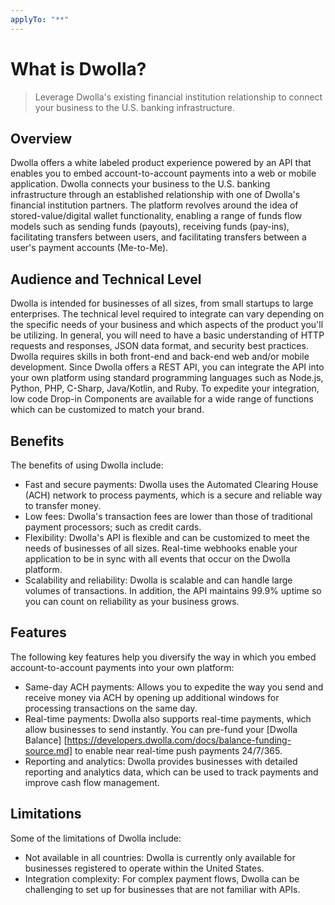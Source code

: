```yaml
---
applyTo: "**"
---
```


# What is Dwolla?

> Leverage Dwolla's existing financial institution relationship to connect your business to the U.S. banking infrastructure.

## Overview

Dwolla offers a white labeled product experience powered by an API that enables you to embed account-to-account payments into a web or mobile application. Dwolla connects your business to the U.S. banking infrastructure through an established relationship with one of Dwolla's financial institution partners. The platform revolves around the idea of stored-value/digital wallet functionality, enabling a range of funds flow models such as sending funds (payouts), receiving funds (pay-ins), facilitating transfers between users, and facilitating transfers between a user's payment accounts (Me-to-Me).

## Audience and Technical Level

Dwolla is intended for businesses of all sizes, from small startups to large enterprises. The technical level required to integrate can vary depending on the specific needs of your business and which aspects of the product you'll be utilizing. In general, you will need to have a basic understanding of HTTP requests and responses, JSON data format, and security best practices. Dwolla requires skills in both front-end and back-end web and/or mobile development. Since Dwolla offers a REST API, you can integrate the API into your own platform using standard programming languages such as Node.js, Python, PHP, C-Sharp, Java/Kotlin, and Ruby. To expedite your integration, low code Drop-in Components are available for a wide range of functions which can be customized to match your brand.

## Benefits

The benefits of using Dwolla include:

- Fast and secure payments: Dwolla uses the Automated Clearing House (ACH) network to process payments, which is a secure and reliable way to transfer money.
- Low fees: Dwolla's transaction fees are lower than those of traditional payment processors; such as credit cards.
- Flexibility: Dwolla's API is flexible and can be customized to meet the needs of businesses of all sizes. Real-time <Tooltip tip="An HTTP request sent to a specified URL for near real-time updates and notifications when specific events or data changes occur in the Dwolla platform.">webhooks</Tooltip> enable your application to be in sync with all events that occur on the Dwolla platform.
- Scalability and reliability: Dwolla is scalable and can handle large volumes of transactions. In addition, the API maintains 99.9% uptime so you can count on reliability as your business grows.

## Features

The following key features help you diversify the way in which you embed account-to-account payments into your own platform:

- Same-day ACH payments: Allows you to expedite the way you send and receive money via ACH by opening up additional windows for processing transactions on the same day.
- Real-time payments: Dwolla also supports real-time payments, which allow businesses to send instantly. You can pre-fund your [Dwolla Balance] [https://developers.dwolla.com/docs/balance-funding-source.md] to enable near real-time push payments 24/7/365.
- Reporting and analytics: Dwolla provides businesses with detailed reporting and analytics data, which can be used to track payments and improve cash flow management.

## Limitations

Some of the limitations of Dwolla include:

- Not available in all countries: Dwolla is currently only available for businesses registered to operate within the United States.
- Integration complexity: For complex payment flows, Dwolla can be challenging to set up for businesses that are not familiar with APIs.
